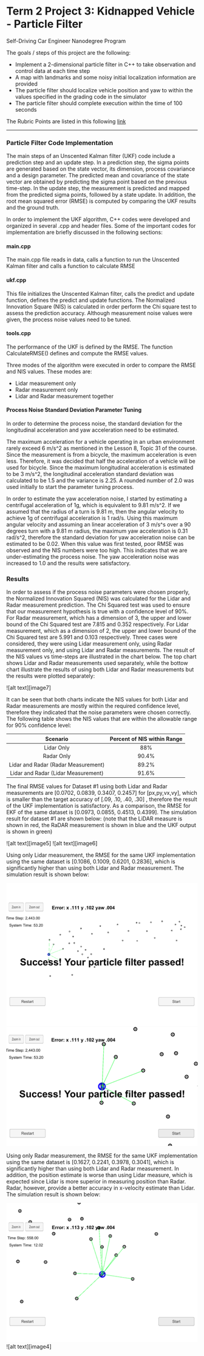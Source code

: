 # **Term 2 Project 3: Kidnapped Vehicle - Particle Filter**
Self-Driving Car Engineer Nanodegree Program

The goals / steps of this project are the following:

* Implement a 2-dimensional particle filter in C++ to take observation and control data at each time step
* A map with landmarks and some noisy initial localization information are provided
* The particle filter should localize vehicle position and yaw to within the values specified in the grading code in the simulator
* The particle filter should complete execution within the time of 100 seconds


[//]: # (Image References)

[image1]: ./images/Pass_Overview.png "Pass_Overview"
[image2]: ./images/Pass_closeUp.png "Pass_closeUp"
[image3]: ./images/InAction.png "InAction"

The Rubric Points are listed in this following [link](https://review.udacity.com/#!/rubrics/747/view)   

---

### Particle Filter Code Implementation

The main steps of an Unscented Kalman filter (UKF) code include a prediction step and an update step.  In a prediction step, the sigma points are generated based on the state vector, its dimension, process covariance and a design parameter.  The predicted mean and covariance of the state vector are obtained by predicting the sigma point based on the previous time-step.  In the update step, the measurement is predicted and mapped from the predicted sigma points, followed by a state update.  In addition, the root mean squared error (RMSE) is computed by comparing the UKF results and the ground truth.  

In order to implement the UKF algorithm, C++ codes were developed and organized in several .cpp and header files. Some of the important codes for implementation are briefly discussed in the following sections: 

#### main.cpp
The main.cpp file reads in data, calls a function to run the Unscented Kalman filter and calls a function to calculate RMSE

#### ukf.cpp
This file initializes the Unscented Kalman filter, calls the predict and update function, defines the predict and update functions. The Normalized Innovation Square (NIS) is calculated in order perform the Chi square test to assess the prediction accuracy.  Although measurement noise values were given, the process noise values need to be tuned.

#### tools.cpp
The performance of the UKF is defined by the RMSE. The function CalculateRMSE() defines and compute the RMSE values.

Three modes of the algorithm were executed in order to compare the RMSE and NIS values.  These modes are:
* Lidar measurement only
* Radar measurement only
* Lidar and Radar measurement together

#### Process Noise Standard Deviation Parameter Tuning
In order to determine the process noise, the standard deviation for the longitudinal acceleration and yaw acceleration need to be estimated.  

The maximum acceleration for a vehicle operating in an urban environment rarely exceed 6 m/s^2 as mentioned in the Lesson 8, Topic 31 of the course.  Since the measurement is from a bicycle, the maximum acceleration is even less.  Therefore, it was decided that half the acceleration of a vehicle will be used for bicycle.  Since the maximum longitudinal acceleration is estimated to be 3 m/s^2, the longitudinal acceleration standard deviation was calculated to be 1.5 and the variance is 2.25.  A rounded number of 2.0 was used initially to start the parameter tuning process.  

In order to estimate the yaw acceleration noise, I started by estimating a centrifugal acceleration of 1g, which is equivalent to 9.81 m/s^2.  If we assumed that the radius of a turn is 9.81 m, then the angular velocity to achieve 1g of centrifugal acceleration is 1 rad/s.  Using this maximum angular velocity and assuming an linear acceleration of 3 m/s^s over a 90 degrees turn with a 9.81 m radius, the maximum yaw acceleration is 0.31 rad/s^2, therefore the standard deviation for yaw acceleration noise can be estimated to be 0.02.  When this value was first tested, poor RMSE was observed and the NIS numbers were too high.  This indicates that we are under-estimating the process noise.  The yaw acceleration noise was increased to 1.0 and the results were satisfactory.

### Results

In order to assess if the process noise parameters were chosen properly, the Normalized Innovation Squared (NIS) was calculated for the Lidar and Radar measurement prediction.  The Chi Squared test was used to ensure that our measurement hypothesis is true with a confidence level of 90%.  For Radar measurement, which has a dimension of 3, the upper and lower bound of the Chi Squared test are 7.815 and 0.352 respectively.  For Lidar measurement, which as a dimension of 2, the upper and lower bound of the Chi Squared test are 5.991 and 0.103 respectively.  Three cases were considered, they were using Lidar measurement only, using Radar measurement only, and using Lidar and Radar measurements.  The result of the NIS values vs time-steps are illustrated in the chart below.  The top chart shows Lidar and Radar measurements used separately, while the bottow chart illustrate the results of using both Lidar and Radar measurements but the results were plotted separately:

![alt text][image7]

It can be seen that both charts indicate the NIS values for both Lidar and Radar measurements are mostly within the required confidence level, therefore they indicated that the noise parameters were chosen correctly.  The following table shows the NIS values that are within the allowable range for 90% confidence level:

| Scenario         		|     Percent of NIS within Range	        					|    
|:---------------------:|:-------------------------------------:|
| Lidar Only         		| 88%  							|   
| Radar Only     	| 90.4% 	|
| Lidar and Radar (Radar Measurement)     	| 89.2% 	|
| Lidar and Radar (Lidar Measurement)     	| 91.6% 	|

The final RMSE values for Dataset #1 using both Lidar and Radar measurements are [0.0702, 0.0839, 0.3407, 0.2457] for [px,py,vx,vy], which is smaller than the target accuracy of [.09, .10, .40, .30] , therefore the result of the UKF implementation is satisfactory.  As a comparison, the RMSE for EKF of the same dataset is [0.0973, 0.0855, 0.4513, 0.4399].  The simulation result for dataset #1 are shown below: (note that the LiDAR measure is shown in red, the RaDAR measurement is shown in blue and the UKF output is shown in green)

![alt text][image5]
![alt text][image6]

Using only Lidar measurement, the RMSE for the same UKF implementation using the same dataset is [0.1086, 0.1009, 0.6201, 0.2836], which is significantly higher than using both Lidar and Radar measurement.  The simulation result is shown below:

![alt text][image1]
![alt text][image2]

Using only Radar measurement, the RMSE for the same UKF implementation using the same dataset is [0.1627, 0.2241, 0.3978, 0.3041], which is significantly higher than using both Lidar and Radar measurement.  In addition, the position estimate is worse than using Lidar measure, which is expected since Lidar is more superior in measuring position than Radar.  Radar, however, provide a better accuracy in x-velocity estimate than Lidar.  The simulation result is shown below:

![alt text][image3]
![alt text][image4]








